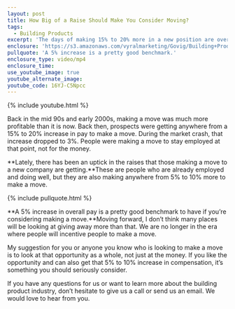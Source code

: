 ```yaml
---
layout: post
title: How Big of a Raise Should Make You Consider Moving?
tags:
  - Building Products
excerpt: 'The days of making 15% to 20% more in a new position are over. What kind of raise should you look for when a new opportunity presents itself?'
enclosure: 'https://s3.amazonaws.com/vyralmarketing/Govig/Building+Products/Videos/2017/How+Big+of+a+Raise+Should+Make+You+Consider+Moving%253F+-+Jennifer+Meyer.mp4'
pullquote: 'A 5% increase is a pretty good benchmark.'
enclosure_type: video/mp4
enclosure_time:
use_youtube_image: true
youtube_alternate_image:
youtube_code: 16YJ-C5Npcc
---
```



{% include youtube.html %}

Back in the mid 90s and early 2000s, making a move was much more profitable than it is now. Back then, prospects were getting anywhere from a 15% to 20% increase in pay to make a move. During the market crash, that increase dropped to 3%. People were making a move to stay employed at that point, not for the money.

**Lately, there has been an uptick in the raises that those making a move to a new company are getting.**These are people who are already employed and doing well, but they are also making anywhere from 5% to 10% more to make a move.

{% include pullquote.html %}

**A 5% increase in overall pay is a pretty good benchmark to have if you’re considering making a move.**Moving forward, I don’t think many places will be looking at giving away more than that. We are no longer in the era where people will incentive people to make a move.

My suggestion for you or anyone you know who is looking to make a move is to look at that opportunity as a whole, not just at the money. If you like the opportunity and can also get that 5% to 10% increase in compensation, it’s something you should seriously consider.

If you have any questions for us or want to learn more about the building product industry, don’t hesitate to give us a call or send us an email. We would love to hear from you.
<br>